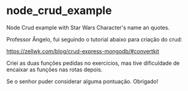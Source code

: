 # node_crud_example
 Node Crud example with Star Wars Character's name an quotes. 


Professor Ângelo, fui seguindo o tutorial abaixo para criação do crud:

 https://zellwk.com/blog/crud-express-mongodb/#convertkit

 Criei as duas funções pedidas no exercícios, mas tive dificuldade de
 encaixar as funções nas rotas depois.

 Se o senhor puder considerar alguma pontuação.
 Obrigado!
